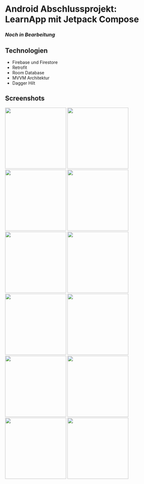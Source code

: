 # Android Abschlussprojekt: LearnApp mit Jetpack Compose

### ***Noch in Bearbeitung***

## Technologien

- Firebase und Firestore
- Retrofit
- Room Database
- MVVM Architektur
- Dagger Hilt

## Screenshots

<img src="https://github.com/Emami-114/Abschluss_Projekt_LearnApp_Android-Modul/assets/114245656/bda6fdf7-8829-4eb8-9086-d83f55199ea7" width="200">
<img src="https://github.com/Emami-114/Abschluss_Projekt_LearnApp_Android-Modul/assets/114245656/0528c30c-546d-432c-a163-4839a3bf50f5" width="200">
<img src="https://github.com/Emami-114/Abschluss_Projekt_LearnApp_Android-Modul/assets/114245656/d732bd80-8f9c-4394-b914-021f5b8c4b13" width="200">
<img src="https://github.com/Emami-114/Abschluss_Projekt_LearnApp_Android-Modul/assets/114245656/0aae8fd2-cc34-4c85-98ed-1e264748d960" width="200">
<img src="https://github.com/Emami-114/Abschluss_Projekt_LearnApp_Android-Modul/assets/114245656/aa53b33a-7cbd-4a1e-8574-f1572e7ab6c4" width="200">
<img src="https://github.com/Emami-114/Abschluss_Projekt_LearnApp_Android-Modul/assets/114245656/fc5457dd-ac0a-4747-aa1c-01098cd77c8c" width="200">
<img src="https://github.com/Emami-114/Abschluss_Projekt_LearnApp_Android-Modul/assets/114245656/e032fd30-b803-4f23-9aec-ec074a76fc55" width="200">
<img src="https://github.com/Emami-114/Abschluss_Projekt_LearnApp_Android-Modul/assets/114245656/2551b27a-26ca-4c87-8a5d-b2fbd922c5bd" width="200">
<img src="https://github.com/Emami-114/Abschluss_Projekt_LearnApp_Android-Modul/assets/114245656/529805a9-f94b-4622-9d71-0a20a7a9aa73" width="200">
<img src="https://github.com/Emami-114/Abschluss_Projekt_LearnApp_Android-Modul/assets/114245656/efc1f7e1-f14c-4f52-894e-86b843b420db" width="200">
<img src="https://github.com/Emami-114/Abschluss_Projekt_LearnApp_Android-Modul/assets/114245656/3bcb32a1-500c-4a31-867e-f4b4725e9304" width="200">
<img src="https://github.com/Emami-114/Abschluss_Projekt_LearnApp_Android-Modul/assets/114245656/fa39e386-cdeb-41c5-805f-274f657e81e7" width="200">
